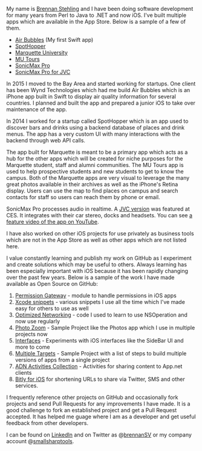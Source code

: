My name is [Brennan Stehling](http://www.linkedin.com/in/smallsharptools/) and I have been doing software development for many years from Perl to Java to .NET and now iOS. I've built multiple apps which are available in the App Store. Below is a sample of a few of them.

* [Air Bubbles](https://itunes.apple.com/us/app/air-bubbles-air-quality-in/id1048903719?mt=8) (My first Swift app)
* [SpotHopper](https://itunes.apple.com/us/app/spothopper/id853828436?mt=8)
* [Marquette University](https://itunes.apple.com/us/app/marquette-university/id530216413?mt=8)
* [MU Tours](https://itunes.apple.com/us/app/mu-tours/id630099239?mt=8)
* [SonicMax Pro](https://itunes.apple.com/us/app/sonicmax-pro/id478366186?mt=8)
* [SonicMax Pro for JVC](https://itunes.apple.com/us/app/sonicmax-pro-for-jvc/id496329233?mt=8)

In 2015 I moved to the Bay Area and started working for startups. One client has been Wynd Technologies which had me build Air Bubbles which is an iPhone app built in Swift to display air quality information for several countries. I planned and built the app and prepared a junior iOS to take over maintenance of the app.

In 2014 I worked for a startup called SpotHopper which is an app used to discover bars and drinks using a backend database of places and drink menus. The app has a very custom UI with many interactions with the backend through web API calls.

The app built for Marquette is meant to be a primary app which acts as a hub for the other apps which will be created for niche purposes for the Marquette student, staff and alumni communities. The MU Tours app is used to help prospective students and new students to get to know the campus. Both of the Marquette apps are very visual to leverage the many great photos available in their archives as well as the iPhone's Retina display. Users can use the map to find places on campus and search contacts for staff so users can reach them by phone or email.

SonicMax Pro processes audio in realtime. A [JVC version](http://sonicmax.jvc.com/) was featured at CES. It integrates with their car stereo, docks and headsets.  You can see [a feature video of the app on YouTube](http://www.youtube.com/watch?v=EQXp5PGolRg).

I have also worked on other iOS projects for  use privately as business tools which are not in the App Store as well as other apps which are not listed here.

I value constantly learning and publish my work on GitHub as I experiment and create solutions which may be useful to others. Always learning has been especially important with iOS because it has been rapidly changing over the past few years. Below is a sample of the work I have made available as Open Source on GitHub:

1. [Permission Gateway](https://github.com/brennanMKE/PermissionGateway) - module to handle permissions in iOS apps
1. [Xcode snippets](https://github.com/brennanMKE/Xcode4CodeSnippets) - various snippets I use all the time which I've made easy for others to use as well
1. [Optimized Networking](https://github.com/brennanMKE/OptimizedNetworking) - code I used to learn to use NSOperation and now use regularly
1. [Photo Zoom](https://github.com/brennanMKE/PhotoZoom) - Sample Project like the Photos app which I use in multiple projects now
1. [Interfaces](https://github.com/brennanMKE/Interfaces) - Experiments with iOS interfaces like the SideBar UI and more to come
1. [Multiple Targets](https://github.com/brennanMKE/MultipleTargets) - Sample Project with a list of steps to build multiple versions of apps from a single project
1. [ADN Activities Collection](https://github.com/brennanMKE/ADNActivityCollection) - Activities for sharing content to App.net clients
1. [Bitly for iOS](https://github.com/brennanMKE/BitlyForiOS) for shortening URLs to share via Twitter, SMS and other services.

I frequently reference other projects on GitHub and occasionally fork projects and send Pull Requests for any improvements I have made. It is a good challenge to fork an established project and get a Pull Request accepted. It has helped me guage where I am as a developer and get useful feedback from other developers.

I can be found on [LinkedIn](http://www.linkedin.com/in/smallsharptools/) and on Twitter as @[brennanSV](https://twitter.com/brennanSV) or my company account @[smallsharptools](https://twitter.com/smallsharptools).
